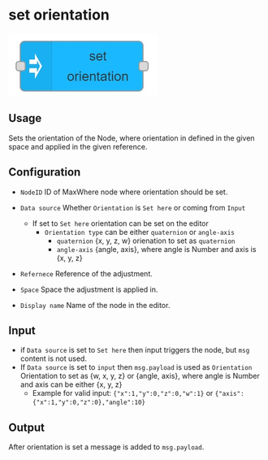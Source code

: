 # set orientation

![Orientation node](../img/orientation-node.jpg)

## Usage

Sets the orientation of the Node, where orientation in defined in the given space and applied in the given reference.

## Configuration

- `NodeID` ID of MaxWhere node where orientation should be set.
- `Data source` Whether `Orientation` is `Set here` or coming from `Input`
    - If set to `Set here` orientation can be set on the editor
        - `Orientation type` can be either `quaternion` or `angle-axis`
            - `quaternion` {x, y, z, w} orienation to set as `quaternion`
            - `angle-axis` {angle, axis}, where angle is Number and axis is {x, y, z}
- `Refernece` Reference of the adjustment.
- `Space` Space the adjustment is applied in.

- `Display name` Name of the node in the editor.

## Input

- if `Data source` is set to `Set here` then input triggers the node, but `msg` content is not used.
- If `Data source` is set to `input` then `msg.payload` is used as `Orientation`
  Orientation to set as {w, x, y, z} or {angle, axis}, where angle is Number and axis can be either {x, y, z}
    - Example for valid input: `{"x":1,"y":0,"z":0,"w":1}` or `{"axis":{"x":1,"y":0,"z":0},"angle":10}`

## Output

After orientation is set a message is added to `msg.payload`.

